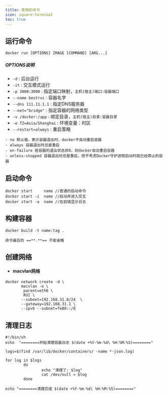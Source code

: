 ```yaml
---
title: 常用的命令
icon: square-terminal
toc: true
---
```

## 运行命令
```docker
docker run [OPTIONS] IMAGE [COMMAND] [ARG...]
```
#####  OPTIONS说明
- `-d` : 后台运行
- `-it` : 交互模式运行
- `-p 3000:3000` : 指定端口映射，`主机(宿主)端口:容器端口`
- `--name bestrui` : 容器名字
- `--dns 111.11.1.1` : 指定DNS服务器
- `--net="bridge"` : 指定容器的网络类型
- `-v /docker:/app` : 绑定目录，`主机(宿主)目录:容器目录` 
- `-e TZ=Asia/Shanghai` : 环境变量：时区
- `--restart=always` : 重启策略
```` tip 重启策略
- no 默认值，表示容器退出时，docker不自动重启容器
- always 容器退出时总是重启
- on-failure 若容器的退出状态非0，则docker自动重启容器
- unless-stopped 容器退出时总是重启，但不考虑Docker守护进程启动时就已经停止的容器
````

## 启动命令
```docker
docker start     name //普通的启动命令
docker start -i  name //启动并进入交互
docker start -a  name //在前端显示日志
```

## 构建容器
```docker
docker build -t name:tag .
```

````tip 提示
命令最后的 ==**.**== 不能省略
````

## 创建网络
- #### macvlan网络
```docker
docker network create -d \
       macvlan -o \
        parent=eth0 \
        RUI \
       --subnet=192.168.31.0/24  \
       --gateway=192.168.31.1 \
       --ipv6 --subnet=fe80::/8
```
## 清理日志
```shell
#!/bin/sh
echo  "========开始清理容器日志 $(date +%Y-%m-%d\ %H:%M:%S)========"  
  
logs=$(find /var/lib/docker/containers/ -name *-json.log)  
  
for log in $logs  
        do  
                echo "清理了: $log"  
                cat /dev/null > $log  
        done  

echo "========清理完成 $(date +%Y-%m-%d\ %H:%M:%S)========" 
```